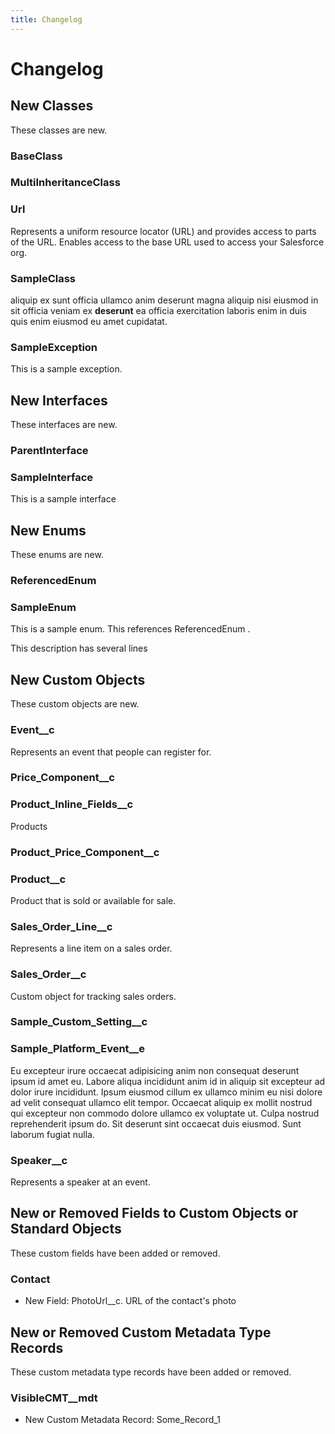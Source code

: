 ```yaml
---
title: Changelog
---
```


# Changelog

## New Classes

These classes are new.

### BaseClass

### MultiInheritanceClass

### Url

Represents a uniform resource locator (URL) and provides access to parts of the URL. 
Enables access to the base URL used to access your Salesforce org.
### SampleClass

aliquip ex sunt officia ullamco anim deserunt magna aliquip nisi eiusmod in sit officia veniam ex 
**deserunt** ea officia exercitation laboris enim in duis quis enim eiusmod eu amet cupidatat.
### SampleException

This is a sample exception.

## New Interfaces

These interfaces are new.

### ParentInterface

### SampleInterface

This is a sample interface

## New Enums

These enums are new.

### ReferencedEnum

### SampleEnum

This is a sample enum. This references ReferencedEnum . 
 
This description has several lines

## New Custom Objects

These custom objects are new.

### Event__c

Represents an event that people can register for.
### Price_Component__c

### Product_Inline_Fields__c

Products
### Product_Price_Component__c

### Product__c

Product that is sold or available for sale.
### Sales_Order_Line__c

Represents a line item on a sales order.
### Sales_Order__c

Custom object for tracking sales orders.
### Sample_Custom_Setting__c

### Sample_Platform_Event__e

Eu excepteur irure occaecat adipisicing anim non consequat deserunt ipsum id amet eu. Labore aliqua incididunt anim id in aliquip sit excepteur ad dolor irure incididunt. Ipsum eiusmod cillum ex ullamco minim eu nisi dolore ad velit consequat ullamco elit tempor. Occaecat aliquip ex mollit nostrud qui excepteur non commodo dolore ullamco ex voluptate ut. Culpa nostrud reprehenderit ipsum do. Sit deserunt sint occaecat duis eiusmod. Sunt laborum fugiat nulla.
### Speaker__c

Represents a speaker at an event.

## New or Removed Fields to Custom Objects or Standard Objects

These custom fields have been added or removed.

### Contact

- New Field: PhotoUrl__c. URL of the contact&#x27;s photo

## New or Removed Custom Metadata Type Records

These custom metadata type records have been added or removed.

### VisibleCMT__mdt

- New Custom Metadata Record: Some_Record_1